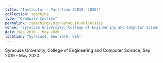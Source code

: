 ```yaml
---
title: "Instructor - Part-time (2019, 2020)"
collection: teaching
type: "Graduate Courses"
permalink: /teaching/2019-Syracuse-University
venue: "Syracuse University, College of Engineering and Computer Science"
date: Sep 2019 - May 2020
location: "Syracuse, New York, USA"
---
```


Syracuse University, College of Engineering and Computer Science, Sep 2019 - May 2020
